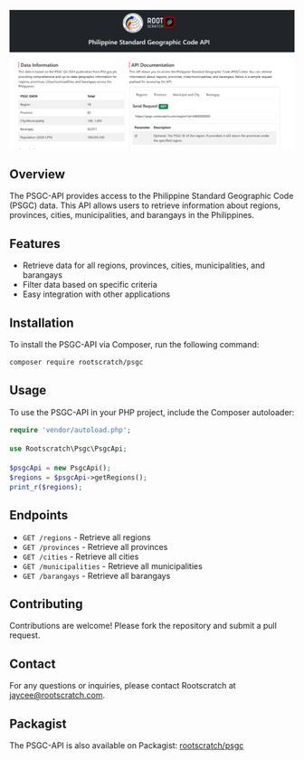 ![Screenshot](https://raw.githubusercontent.com/jaycee0610/PSGC-API/refs/heads/main/image.png)

## Overview

The PSGC-API provides access to the Philippine Standard Geographic Code (PSGC) data. This API allows users to retrieve information about regions, provinces, cities, municipalities, and barangays in the Philippines.

## Features

- Retrieve data for all regions, provinces, cities, municipalities, and barangays
- Filter data based on specific criteria
- Easy integration with other applications

## Installation

To install the PSGC-API via Composer, run the following command:
```sh
composer require rootscratch/psgc
```

## Usage

To use the PSGC-API in your PHP project, include the Composer autoloader:
```php
require 'vendor/autoload.php';

use Rootscratch\Psgc\PsgcApi;

$psgcApi = new PsgcApi();
$regions = $psgcApi->getRegions();
print_r($regions);
```

## Endpoints

- `GET /regions` - Retrieve all regions
- `GET /provinces` - Retrieve all provinces
- `GET /cities` - Retrieve all cities
- `GET /municipalities` - Retrieve all municipalities
- `GET /barangays` - Retrieve all barangays

## Contributing

Contributions are welcome! Please fork the repository and submit a pull request.

## Contact

For any questions or inquiries, please contact Rootscratch at [jaycee@rootscratch.com](mailto:jaycee@rootscratch.com).

## Packagist

The PSGC-API is also available on Packagist: [rootscratch/psgc](https://packagist.org/packages/rootscratch/psgc)

